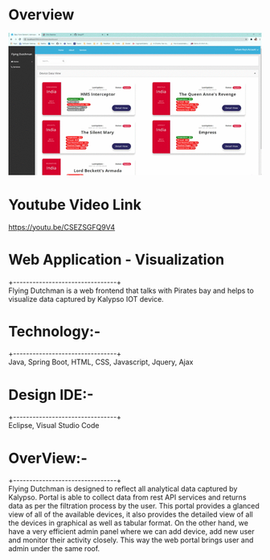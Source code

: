 # Overview
![github-small](https://github.com/GangOf7/WebApp/blob/master/Screen%20record.gif?raw=true)

# Youtube Video Link
https://youtu.be/CSEZSGFQ9V4

# Web Application - Visualization 
+--------------------------------+
<br>
Flying Dutchman is a web frontend that talks with Pirates bay and helps to visualize data captured by Kalypso IOT device.

# Technology:-
+--------------------------------+
<br>
Java, Spring Boot, HTML, CSS, Javascript, Jquery, Ajax

# Design IDE:-
+--------------------------------+
<br>
Eclipse, Visual Studio Code

# OverView:-
+--------------------------------+
<br>
Flying Dutchman is designed to reflect all analytical data captured by Kalypso. Portal is able to collect data from rest API services and returns data as per the filtration process by the user. This portal provides a glanced view of all of the available devices, it also provides the detailed view of all the devices in graphical as well as tabular format. On the other hand, we have a very efficient admin panel where we can add device, add new user and monitor their activity closely. This way the web portal brings user and admin under the same roof.
